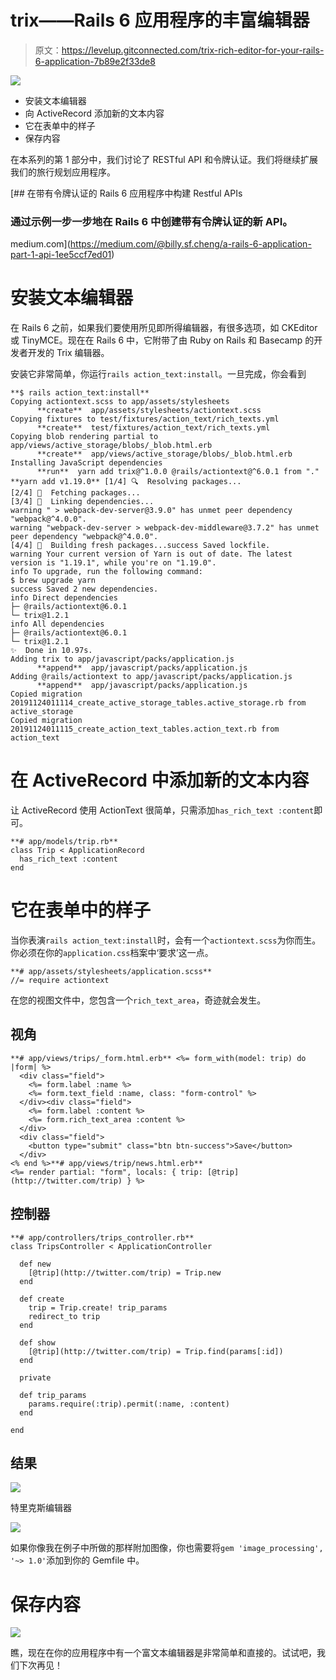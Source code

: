 # trix——Rails 6 应用程序的丰富编辑器

> 原文：<https://levelup.gitconnected.com/trix-rich-editor-for-your-rails-6-application-7b89e2f33de8>

![](img/62e73541ffe8f66f7bffd7ee96108271.png)

*   安装文本编辑器
*   向 ActiveRecord 添加新的文本内容
*   它在表单中的样子
*   保存内容

在本系列的第 1 部分中，我们讨论了 RESTful API 和令牌认证。我们将继续扩展我们的旅行规划应用程序。

[](https://medium.com/@billy.sf.cheng/a-rails-6-application-part-1-api-1ee5ccf7ed01) [## 在带有令牌认证的 Rails 6 应用程序中构建 Restful APIs

### 通过示例一步一步地在 Rails 6 中创建带有令牌认证的新 API。

medium.com](https://medium.com/@billy.sf.cheng/a-rails-6-application-part-1-api-1ee5ccf7ed01) 

# 安装文本编辑器

在 Rails 6 之前，如果我们要使用所见即所得编辑器，有很多选项，如 CKEditor 或 TinyMCE。现在在 Rails 6 中，它附带了由 Ruby on Rails 和 Basecamp 的开发者开发的 Trix 编辑器。

安装它非常简单，你运行`rails action_text:install`。一旦完成，你会看到

```
**$ rails action_text:install**
Copying actiontext.scss to app/assets/stylesheets
      **create**  app/assets/stylesheets/actiontext.scss
Copying fixtures to test/fixtures/action_text/rich_texts.yml
      **create**  test/fixtures/action_text/rich_texts.yml
Copying blob rendering partial to app/views/active_storage/blobs/_blob.html.erb
      **create**  app/views/active_storage/blobs/_blob.html.erb
Installing JavaScript dependencies
      **run**  yarn add trix@^1.0.0 @rails/actiontext@^6.0.1 from "."
**yarn add v1.19.0** [1/4] 🔍  Resolving packages...
[2/4] 🚚  Fetching packages...
[3/4] 🔗  Linking dependencies...
warning " > webpack-dev-server@3.9.0" has unmet peer dependency "webpack@^4.0.0".
warning "webpack-dev-server > webpack-dev-middleware@3.7.2" has unmet peer dependency "webpack@^4.0.0".
[4/4] 🔨  Building fresh packages...success Saved lockfile.
warning Your current version of Yarn is out of date. The latest version is "1.19.1", while you're on "1.19.0".
info To upgrade, run the following command:
$ brew upgrade yarn
success Saved 2 new dependencies.
info Direct dependencies
├─ @rails/actiontext@6.0.1
└─ trix@1.2.1
info All dependencies
├─ @rails/actiontext@6.0.1
└─ trix@1.2.1
✨  Done in 10.97s.
Adding trix to app/javascript/packs/application.js
      **append**  app/javascript/packs/application.js
Adding @rails/actiontext to app/javascript/packs/application.js
      **append**  app/javascript/packs/application.js
Copied migration 20191124011114_create_active_storage_tables.active_storage.rb from active_storage
Copied migration 20191124011115_create_action_text_tables.action_text.rb from action_text
```

# 在 ActiveRecord 中添加新的文本内容

让 ActiveRecord 使用 ActionText 很简单，只需添加`has_rich_text :content`即可。

```
**# app/models/trip.rb**
class Trip < ApplicationRecord
  has_rich_text :content
end
```

# 它在表单中的样子

当你表演`rails action_text:install`时，会有一个`actiontext.scss`为你而生。你必须在你的`application.css`档案中‘要求’这一点。

```
**# app/assets/stylesheets/application.scss**
//= require actiontext
```

在您的视图文件中，您包含一个`rich_text_area`，奇迹就会发生。

## 视角

```
**# app/views/trips/_form.html.erb** <%= form_with(model: trip) do |form| %>
  <div class="field">
    <%= form.label :name %>
    <%= form.text_field :name, class: "form-control" %>
  </div><div class="field">
    <%= form.label :content %>
    <%= form.rich_text_area :content %>
  </div>
  <div class="field">
    <button type="submit" class="btn btn-success">Save</button>
  </div>
<% end %>**# app/views/trip/news.html.erb**
<%= render partial: "form", locals: { trip: [@trip](http://twitter.com/trip) } %>
```

## 控制器

```
**# app/controllers/trips_controller.rb**
class TripsController < ApplicationController

  def new
    [@trip](http://twitter.com/trip) = Trip.new
  end

  def create
    trip = Trip.create! trip_params
    redirect_to trip
  end

  def show
    [@trip](http://twitter.com/trip) = Trip.find(params[:id])
  end

  private

  def trip_params
    params.require(:trip).permit(:name, :content)
  end

end
```

## 结果

![](img/74a6bc8be0495a0fa58ba69f85792361.png)

特里克斯编辑器

![](img/105f82e2d89666be324477cdb7524932.png)

如果你像我在例子中所做的那样附加图像，你也需要将`gem 'image_processing', '~> 1.0'`添加到你的 Gemfile 中。

# 保存内容

![](img/03809d484a1e9978157353ca47cee6c0.png)

瞧，现在在你的应用程序中有一个富文本编辑器是非常简单和直接的。试试吧，我们下次再见！